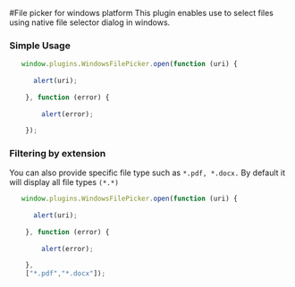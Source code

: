#File picker for windows platform
This plugin enables use to select files using native file selector dialog in windows. 


### Simple Usage ###

```javascript
   window.plugins.WindowsFilePicker.open(function (uri) {
      
      alert(uri);
      
    }, function (error) {
      
        alert(error);
    
    });
```

### Filtering by extension ###
You can also provide specific file type such as ```*.pdf, *.docx.```
By default it will display all file types ```(*.*)```

```javascript
   window.plugins.WindowsFilePicker.open(function (uri) {
      
      alert(uri);
      
    }, function (error) {
      
        alert(error);
    
    },
    ["*.pdf","*.docx"]);
```

